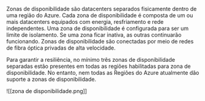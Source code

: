 Zonas de disponibilidade são datacenters separados fisicamente dentro de uma região do Azure. Cada zona de disponibilidade é composta de um ou mais datacenters equipados com energia, resfriamento e rede independentes. Uma zona de disponibilidade é configurada para ser um limite de isolamento. Se uma zona ficar inativa, as outras continuarão funcionando. Zonas de disponibilidade são conectadas por meio de redes de fibra óptica privadas de alta velocidade.

Para garantir a resiliência, no mínimo três zonas de disponibilidade separadas estão presentes em todas as regiões habilitadas para zona de disponibilidade. No entanto, nem todas as Regiões do Azure atualmente dão suporte a zonas de disponibilidade.

![[zona de disponibilidade.png]]